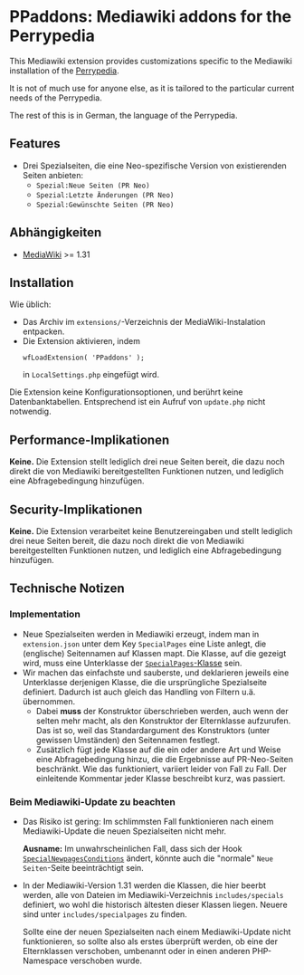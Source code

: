 # PPaddons: Mediawiki addons for the Perrypedia

This Mediawiki extension provides customizations specific to the Mediawiki installation of the [Perrypedia](http://www.perrypedia.proc).

It is not of much use for anyone else, as it is tailored to the particular current needs of the Perrypedia.

The rest of this is in German, the language of the Perrypedia.

## Features

* Drei Spezialseiten, die eine Neo-spezifische Version von existierenden Seiten anbieten:
  * `Spezial:Neue Seiten (PR Neo)`
  * `Spezial:Letzte Änderungen (PR Neo)`
  * `Spezial:Gewünschte Seiten (PR Neo)`


## Abhängigkeiten

* [MediaWiki](https://www.mediawiki.org) >= 1.31

## Installation

Wie üblich:

* Das Archiv im `extensions/`-Verzeichnis der MediaWiki-Instalation entpacken.
* Die Extension aktivieren, indem 
  ```
  wfLoadExtension( 'PPaddons' );
  ```
  in `LocalSettings.php` eingefügt wird.

Die Extension keine Konfigurationsoptionen, und berührt keine Datenbanktabellen. Entsprechend ist ein Aufruf von `update.php` nicht notwendig.

## Performance-Implikationen

**Keine.** Die Extension stellt lediglich drei neue Seiten bereit, die dazu noch direkt die von Mediawiki bereitgestellten Funktionen nutzen, und lediglich eine Abfragebedingung hinzufügen.

## Security-Implikationen

**Keine.** Die Extension verarbeitet keine Benutzereingaben und stellt lediglich drei neue Seiten bereit, die dazu noch direkt die von Mediawiki bereitgestellten Funktionen nutzen, und lediglich eine Abfragebedingung hinzufügen.

## Technische Notizen

### Implementation

* Neue Spezialseiten werden in Mediawiki erzeugt, indem man in `extension.json` unter dem Key 
 `SpecialPages` eine Liste anlegt, die (englische) Seitennamen auf Klassen mapt. Die Klasse,
 auf die gezeigt wird, muss eine Unterklasse der [`SpecialPages`-Klasse](https://doc.wikimedia.org/mediawiki-core/master/php/classSpecialPage.html) sein.
* Wir machen das einfachste und sauberste, und deklarieren jeweils eine Unterklasse 
  derjenigen Klasse, die die ursprüngliche Spezialseite definiert. Dadurch ist auch 
  gleich das Handling von Filtern u.ä. übernommen.
  * Dabei **muss** der Konstruktor überschrieben werden, auch wenn der selten mehr macht, 
    als den Konstruktor der Elternklasse aufzurufen. Das ist so, weil das 
    Standardargument des Konstruktors (unter gewissen Umständen) den Seitennamen 
    festlegt.
  * Zusätzlich fügt jede Klasse auf die ein oder andere Art und Weise eine 
    Abfragebedingung hinzu, die die Ergebnisse auf PR-Neo-Seiten beschränkt. Wie 
    das funktioniert, variiert leider von Fall zu Fall. Der einleitende Kommentar 
    jeder Klasse beschreibt kurz, was passiert.

### Beim Mediawiki-Update zu beachten

* Das Risiko ist gering: Im schlimmsten Fall funktionieren nach einem Mediawiki-Update 
  die neuen Spezialseiten nicht mehr. 
  
  **Ausname:** Im unwahrscheinlichen Fall, dass sich der Hook [`SpecialNewpagesConditions`](https://www.mediawiki.org/wiki/Manual:Hooks/SpecialNewpagesConditions) ändert, könnte auch die "normale" `Neue Seiten`-Seite beeinträchtigt sein.

* In der Mediawiki-Version 1.31 werden die Klassen, die hier beerbt werden, alle von Dateien im Mediawiki-Verzeichnis `includes/specials` definiert, wo wohl die historisch ältesten dieser Klassen liegen. Neuere sind unter `includes/specialpages` zu finden.

  Sollte eine der neuen Spezialseiten nach einem Mediawiki-Update nicht funktionieren, so sollte also als erstes überprüft werden, ob eine der Elternklassen verschoben, umbenannt oder in einen anderen PHP-Namespace verschoben wurde.
